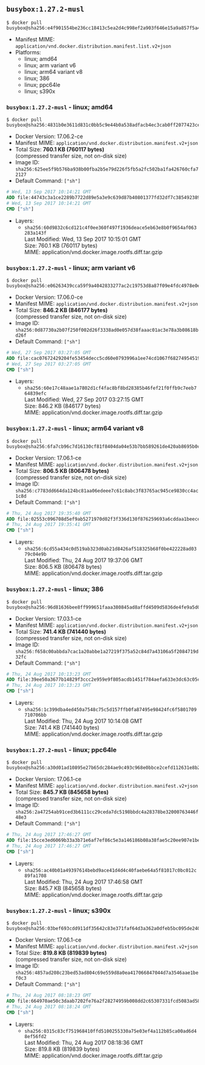 ## `busybox:1.27.2-musl`

```console
$ docker pull busybox@sha256:e4f901554be236cc18413c5ea2d4c998ef2a903f646e15a9a857f5a462d7c5fd
```

-	Manifest MIME: `application/vnd.docker.distribution.manifest.list.v2+json`
-	Platforms:
	-	linux; amd64
	-	linux; arm variant v6
	-	linux; arm64 variant v8
	-	linux; 386
	-	linux; ppc64le
	-	linux; s390x

### `busybox:1.27.2-musl` - linux; amd64

```console
$ docker pull busybox@sha256:4831b0e3611d831c0bb5c9e44b0a538adfacb4ec3cab0ff2077423ce37273055
```

-	Docker Version: 17.06.2-ce
-	Manifest MIME: `application/vnd.docker.distribution.manifest.v2+json`
-	Total Size: **760.1 KB (760117 bytes)**  
	(compressed transfer size, not on-disk size)
-	Image ID: `sha256:625ee5f9b576ba938b00fba2b5e79d226f5fb5a2fc502ba1fa426760cfa72127`
-	Default Command: `["sh"]`

```dockerfile
# Wed, 13 Sep 2017 10:14:21 GMT
ADD file:44743c3a1ce2289b7722d89e5a3e9c639d87b40801377fd32df7c38549238983 in / 
# Wed, 13 Sep 2017 10:14:21 GMT
CMD ["sh"]
```

-	Layers:
	-	`sha256:60d9832c6cd121c4f0ee360f497f1936deace5eb63e8b0f9654af063283a143f`  
		Last Modified: Wed, 13 Sep 2017 10:15:01 GMT  
		Size: 760.1 KB (760117 bytes)  
		MIME: application/vnd.docker.image.rootfs.diff.tar.gzip

### `busybox:1.27.2-musl` - linux; arm variant v6

```console
$ docker pull busybox@sha256:e06263439cca59f9a4042833277ac2c19753d8a87f09e4fdc4978e0e9b244331
```

-	Docker Version: 17.06.0-ce
-	Manifest MIME: `application/vnd.docker.distribution.manifest.v2+json`
-	Total Size: **846.2 KB (846177 bytes)**  
	(compressed transfer size, not on-disk size)
-	Image ID: `sha256:0d87730a2b07f250f002d26f3338ad0e057d38faaac01ac3e78a3b08618bd26f`
-	Default Command: `["sh"]`

```dockerfile
# Wed, 27 Sep 2017 03:27:05 GMT
ADD file:cac07672429204fe53454decc5cd60e0793996a1ee74cd1067f6827495451926 in / 
# Wed, 27 Sep 2017 03:27:05 GMT
CMD ["sh"]
```

-	Layers:
	-	`sha256:60e17c48aae1a7802d1cf4fac8bf8bd28385b46fef21f0ffb9c7eeb764839efc`  
		Last Modified: Wed, 27 Sep 2017 03:27:15 GMT  
		Size: 846.2 KB (846177 bytes)  
		MIME: application/vnd.docker.image.rootfs.diff.tar.gzip

### `busybox:1.27.2-musl` - linux; arm64 variant v8

```console
$ docker pull busybox@sha256:6fa7cb96c7d16130cf81f8404da04e53b7bb589261de420ab8695b0cb6b0a0b7
```

-	Docker Version: 17.06.1-ce
-	Manifest MIME: `application/vnd.docker.distribution.manifest.v2+json`
-	Total Size: **806.5 KB (806478 bytes)**  
	(compressed transfer size, not on-disk size)
-	Image ID: `sha256:c7783dd664da124bc81aa06edeee7c61c8abc3f83765ac945ce9830cc4ac1c8d`
-	Default Command: `["sh"]`

```dockerfile
# Thu, 24 Aug 2017 19:35:40 GMT
ADD file:02553c096708d5ef9ab5271970d02f3f336d130f876259693a6cddaa1beece60 in / 
# Thu, 24 Aug 2017 19:35:41 GMT
CMD ["sh"]
```

-	Layers:
	-	`sha256:6cd55a434c0d519ab323d0ab21d8426af518325b68f0be422228ad0379c04e9b`  
		Last Modified: Thu, 24 Aug 2017 19:37:06 GMT  
		Size: 806.5 KB (806478 bytes)  
		MIME: application/vnd.docker.image.rootfs.diff.tar.gzip

### `busybox:1.27.2-musl` - linux; 386

```console
$ docker pull busybox@sha256:96d81636bee8ff999651faaa380845ad8affd4509d5836de4fe9a5d06c3ed0c0
```

-	Docker Version: 17.03.1-ce
-	Manifest MIME: `application/vnd.docker.distribution.manifest.v2+json`
-	Total Size: **741.4 KB (741440 bytes)**  
	(compressed transfer size, not on-disk size)
-	Image ID: `sha256:f658c00abbda7cac1a20abbe1a27219f375a52c84d7a43106a5f2084719d32fc`
-	Default Command: `["sh"]`

```dockerfile
# Thu, 24 Aug 2017 10:13:23 GMT
ADD file:39ee50a3677b14829f3ccc2e959e9f805acdb1451f784aefa633e3dc63c05c0e in / 
# Thu, 24 Aug 2017 10:13:23 GMT
CMD ["sh"]
```

-	Layers:
	-	`sha256:1c399dba4ed450a7548c75c5d157ffb0fa87495e98424fc6f5801709710706bb`  
		Last Modified: Thu, 24 Aug 2017 10:14:08 GMT  
		Size: 741.4 KB (741440 bytes)  
		MIME: application/vnd.docker.image.rootfs.diff.tar.gzip

### `busybox:1.27.2-musl` - linux; ppc64le

```console
$ docker pull busybox@sha256:a30d01ad10895e27b65dc284ae9c493c968e0bbce2cefd112631e8b2672a7927
```

-	Docker Version: 17.06.1-ce
-	Manifest MIME: `application/vnd.docker.distribution.manifest.v2+json`
-	Total Size: **845.7 KB (845658 bytes)**  
	(compressed transfer size, not on-disk size)
-	Image ID: `sha256:2a47254ab91ced3b6111cc29ceda7dc5198bbdc4a28378be32000763446f48e3`
-	Default Command: `["sh"]`

```dockerfile
# Thu, 24 Aug 2017 17:46:27 GMT
ADD file:15cce3ed6069b33a3b71e6af7ef86c5e3a146186b08a38fae5c20ee907e1be42 in / 
# Thu, 24 Aug 2017 17:46:27 GMT
CMD ["sh"]
```

-	Layers:
	-	`sha256:ac40b01a49397614bebd9ace41d4d4c40faebe64a5f81017c0bc012c89fa1708`  
		Last Modified: Thu, 24 Aug 2017 17:46:58 GMT  
		Size: 845.7 KB (845658 bytes)  
		MIME: application/vnd.docker.image.rootfs.diff.tar.gzip

### `busybox:1.27.2-musl` - linux; s390x

```console
$ docker pull busybox@sha256:03bef693cdd911df35642c83e371faf64d3a362a0dfeb5bc095de2408c06f1d5
```

-	Docker Version: 17.06.1-ce
-	Manifest MIME: `application/vnd.docker.distribution.manifest.v2+json`
-	Total Size: **819.8 KB (819839 bytes)**  
	(compressed transfer size, not on-disk size)
-	Image ID: `sha256:4857ad208c23bed53ad804c69e559d8a0ea417066847044d7a3546aae1bef0c3`
-	Default Command: `["sh"]`

```dockerfile
# Thu, 24 Aug 2017 08:18:23 GMT
ADD file:664970ae50c3daab7202fe76a2f28274959b008dd2c65307331fcd5083ad582e in / 
# Thu, 24 Aug 2017 08:18:24 GMT
CMD ["sh"]
```

-	Layers:
	-	`sha256:0315c83cf751968410ffd5100255330a75e03ef4a112b85ca00ad6d48ef56fd2`  
		Last Modified: Thu, 24 Aug 2017 08:18:36 GMT  
		Size: 819.8 KB (819839 bytes)  
		MIME: application/vnd.docker.image.rootfs.diff.tar.gzip
